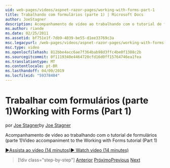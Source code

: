 ```yaml
---
uid: web-pages/videos/aspnet-razor-pages/working-with-forms-part-1
title: Trabalhando com formulários (parte 1) | Microsoft Docs
author: JoeStagner
description: Acompanhamento de vídeo ao trabalhando com o tutorial de formulários (parte 1)
ms.author: riande
ms.date: 02/25/2011
ms.assetid: bf751e1f-7db9-4039-be55-d1ee33769c3a
msc.legacyurl: /web-pages/videos/aspnet-razor-pages/working-with-forms-part-1
msc.type: video
ms.openlocfilehash: 812bbe4acc6ae7f364bab98d3ffc4be0f1388c2b
ms.sourcegitcommit: 0f1119340e4464720cfd16d0ff15764746ea1fea
ms.translationtype: MT
ms.contentlocale: pt-BR
ms.lasthandoff: 04/09/2019
ms.locfileid: "59378404"
---
```

# <a name="working-with-forms-part-1"></a><span data-ttu-id="557cc-103">Trabalhar com formulários (parte 1)</span><span class="sxs-lookup"><span data-stu-id="557cc-103">Working with Forms (Part 1)</span></span>

<span data-ttu-id="557cc-104">por [Joe Stagner](https://github.com/JoeStagner)</span><span class="sxs-lookup"><span data-stu-id="557cc-104">by [Joe Stagner](https://github.com/JoeStagner)</span></span>

<span data-ttu-id="557cc-105">Acompanhamento de vídeo ao trabalhando com o tutorial de formulários (parte 1)</span><span class="sxs-lookup"><span data-stu-id="557cc-105">Video accompaniment to the Working with Forms tutorial (Part 1)</span></span>

[<span data-ttu-id="557cc-106">&#9654;Assista ao vídeo (14 minutos)</span><span class="sxs-lookup"><span data-stu-id="557cc-106">&#9654; Watch video (14 minutes)</span></span>](https://channel9.msdn.com/Blogs/ASP-NET-Site-Videos/working-with-forms-part-1)

> [!div class="step-by-step"]
> <span data-ttu-id="557cc-107">[Anterior](creating-a-consistent-look-part-2.md)
> [Próximo](working-with-forms-part-2.md)</span><span class="sxs-lookup"><span data-stu-id="557cc-107">[Previous](creating-a-consistent-look-part-2.md)
[Next](working-with-forms-part-2.md)</span></span>
